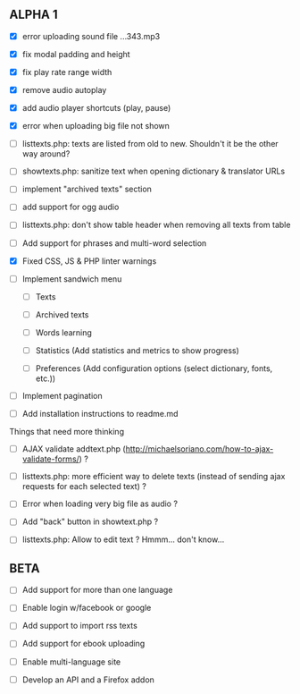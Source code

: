 ## ALPHA 1
- [x] error uploading sound file ...343.mp3

- [x] fix modal padding and height

- [x] fix play rate range width

- [x] remove audio autoplay

- [x] add audio player shortcuts (play, pause)

- [x] error when uploading big file not shown

- [ ] listtexts.php: texts are listed from old to new. Shouldn't it be the other way around?

- [ ] showtexts.php: sanitize text when opening dictionary & translator URLs

- [ ] implement "archived texts" section

- [ ] add support for ogg audio

- [ ] listtexts.php: don't show table header when removing all texts from table

- [ ] Add support for phrases and multi-word selection

- [x] Fixed CSS, JS & PHP linter warnings

- [ ] Implement sandwich menu

  - [ ] Texts

  - [ ] Archived texts

  - [ ] Words learning

  - [ ] Statistics (Add statistics and metrics to show progress)

  - [ ] Preferences (Add configuration options (select dictionary, fonts, etc.))

- [ ] Implement pagination

- [ ] Add installation instructions to readme.md

Things that need more thinking

- [ ] AJAX validate addtext.php (http://michaelsoriano.com/how-to-ajax-validate-forms/) ?

- [ ] listtexts.php: more efficient way to delete texts (instead of sending ajax requests for each selected text) ?

- [ ] Error when loading very big file as audio ?

- [ ] Add "back" button in showtext.php ?

- [ ] listtexts.php: Allow to edit text ? Hmmm... don't know...

## BETA

- [ ] Add support for more than one language

- [ ] Enable login w/facebook or google

- [ ] Add support to import rss texts

- [ ] Add support for ebook uploading

- [ ] Enable multi-language site

- [ ] Develop an API and a Firefox addon
